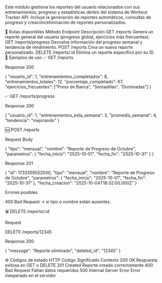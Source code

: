 Este módulo gestiona los reportes del usuario relacionados con sus entrenamientos, progreso y estadísticas dentro del sistema de Workout Tracker API.
Incluye la generación de reportes automáticos, consultas de progreso y creación/eliminación de reportes personalizados.

📂 Rutas disponibles
Método	Endpoint	Descripción
GET	/reports	Genera un reporte general del usuario (progreso global, ejercicios más frecuentes).
GET	/reports/progress	Devuelve información del progreso semanal y tendencia de rendimiento.
POST	/reports	Crea un nuevo reporte personalizado.
DELETE	/reports/:id	Elimina un reporte específico por su ID.
🧮 Ejemplos de uso
✅ GET /reports

Response 200

{
  "usuario_id": 1,
  "entrenamientos_completados": 8,
  "entrenamientos_totales": 12,
  "porcentaje_completado": 67,
  "ejercicios_frecuentes": ["Press de Banca", "Sentadillas", "Dominadas"]
}

✅ GET /reports/progress

Response 200

{
  "usuario_id": 1,
  "entrenamientos_esta_semana": 3,
  "promedio_semanal": 4,
  "tendencia": "mejorando"
}

🆕 POST /reports

Request Body

{
  "tipo": "mensual",
  "nombre": "Reporte de Progreso de Octubre",
  "parametros": {
    "fecha_inicio": "2025-10-01",
    "fecha_fin": "2025-10-31"
  }
}


Response 201

{
  "id": 1733359552000,
  "tipo": "mensual",
  "nombre": "Reporte de Progreso de Octubre",
  "parametros": {
    "fecha_inicio": "2025-10-01",
    "fecha_fin": "2025-10-31"
  },
  "fecha_creacion": "2025-10-04T18:32:00.000Z"
}


Errores posibles

400 Bad Request → si tipo o nombre están ausentes.

🗑️ DELETE /reports/:id

Request

DELETE /reports/12345


Response 200

{
  "message": "Reporte eliminado",
  "deleted_id": "12345"
}

⚙️ Códigos de estado HTTP
Código	Significado	Contexto
200	OK	Respuesta exitosa en GET o DELETE
201	Created	Reporte creado correctamente
400	Bad Request	Faltan datos requeridos
500	Internal Server Error	Error inesperado en el servidor